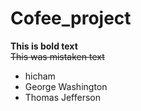 # Cofee_project
**This is bold text**	
~~This was mistaken text~~	
* hicham
* George Washington
* Thomas Jefferson
